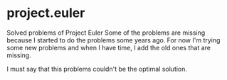 # project.euler
Solved problems of Project Euler
Some of the problems are missing because I started to do the problems some years ago.
For now I'm trying some new problems and when I have time, I add the old ones that are missing.

I must say that this problems couldn't be the optimal solution. 